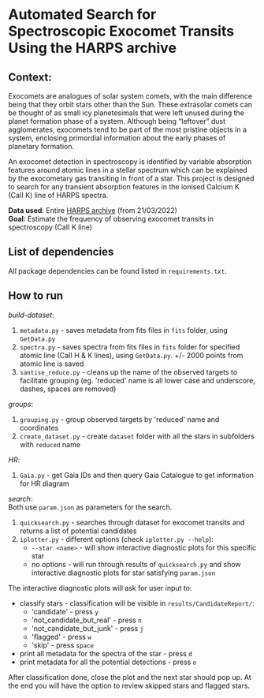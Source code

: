 Automated Search for Spectroscopic Exocomet Transits
Using the HARPS archive
===
**Context**:
---
Exocomets are analogues of solar system comets, with the main difference being that they orbit stars other than the Sun. These extrasolar comets can be thought of as small icy planetesimals that were left unused during the planet formation phase of a system. Although being “leftover” dust agglomerates, exocomets tend to be part of the most pristine objects in a system, enclosing primordial information about the early phases of planetary formation.

An exocomet detection in spectroscopy is identified by variable absorption features around atomic lines in a stellar spectrum which can be explained by the exocometary gas transiting in front of a star. This project is designed to search for any transient absorption features in the ionised Calcium K (CaII K) line of HARPS spectra.

**Data used**: Entire [HARPS archive](http://archive.eso.org/wdb/wdb/adp/phase3_main/form) (from 21/03/2022)  
**Goal**: Estimate the frequency of observing exocomet transits in spectroscopy (CaII K line)

**List of dependencies**
---
All package dependencies can be found listed in `requirements.txt`.

**How to run**
---
_build-dataset_:  
1. `metadata.py` - saves metadata from fits files in `fits` folder, using `GetData.py`
2. `spectra.py` - saves spectra from fits files in `fits` folder for specified atomic line (CaII H & K lines), using `GetData.py`. +/- 2000 points from atomic line is saved
3. `santise_reduce.py` - cleans up the name of the observed targets to facilitate grouping (eg. 'reduced' name is all lower case and underscore, dashes, spaces are removed)

_groups_:  
1.  `grouping.py` - group observed targets by 'reduced' name and coordinates  
2.  `create_dataset.py` - create `dataset` folder with all the stars in subfolders with `reduced` name

_HR_:  
1. `Gaia.py` - get Gaia IDs and then query Gaia Catalogue to get information for HR diagram

_search_:  
Both use `param.json` as parameters for the search.  
1. `quicksearch.py` - searches through dataset for exocomet transits and returns a list of potential candidates  
2. `iplotter.py` - different options (check `iplotter.py --help`):  
    - `--star <name>` - will show interactive diagnostic plots for this specific star  
    - no options - will run through results of `quicksearch.py` and show interactive diagnostic plots for star satisfying `param.json`

The interactive diagnostic plots will ask for user input to:
- classify stars - classification will be visible in `results/CandidateReport/`:  
    - 'candidate' - press `y`  
    - 'not_candidate_but_real' - press `n`  
    - 'not_candidate_but_junk' - press `j`  
    - 'flagged' - press `w`  
    - 'skip' - press `space`  
- print all metadata for the spectra of the star - press `d`
- print metadata for all the potential detections - press `o`

After classification done, close the plot and the next star should pop up. At the end you will have the option to review skipped stars and flagged stars.
